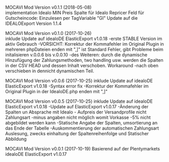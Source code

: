 


MOCAVI Mod Version v0.1.1 (2018-05-08)  
implementation Idealo MIN Preis Spalte für Idealo Repricer
Feld für Gutscheincode: Einzulesen per TagVariable "GI"
Update auf die IDEALOExport Version 1.1.4

MOCAVI Mod Version v0.1.0 (2017-10-26)  
inklude Update auf idealoDE ElasticExport v1.0.18
-erste STABLE Version im aktiv Gebrauch
-VORSICHT: Korrektur der Kommafehler im Original Plugin in mehreren phpDateien enden mit ",]" ist Standard Fehler, gibt Probleme beim initalisieren v.0.0.6 bis v.0.0.10
-des Weiteren: durch die dynamische Hinzufügung der Zahlungsmethoden, two handling usw. werden die Spalten in der CSV HEAD und dessen Inhalt verschoben. Workaround -nach oben verschieben in dennicht dynamischen Teil.

MOCAVI Mod Version v0.0.6 (2017-10-25)
inklude Update auf idealoDE ElasticExport v1.0.18
-Syntax error fix
-Korrektur der Kommafehler im Original Plugin in der IdealoDE.php enden mit ",]"

MOCAVI Mod Version v0.0.5 (2017-10-25)
inklude Update auf idealoDE ElasticExport v1.0.18
-Update auf ElasticExport v1.0.17
-Änderung der Spalten un Absprache mit Idealo - Aufpreis der Versandprofile nicht Zahlungsart
-minus angaben nicht möglich womit Vorkasse -5% nicht abgebildet werden kann
-Statische Angabe der Spalten, umsortierung an das Ende der Tabelle
-Auskommentierung der automatischen Zahlungsart Auslesung, zwecks einhaltung der Spaltenreihenfolge und Statischer Abbildung

MOCAVI Mod Version v0.0.1 (2017-10-19)
Basierend auf der Plentymarkets idealoDE ElasticExport v1.0.17
